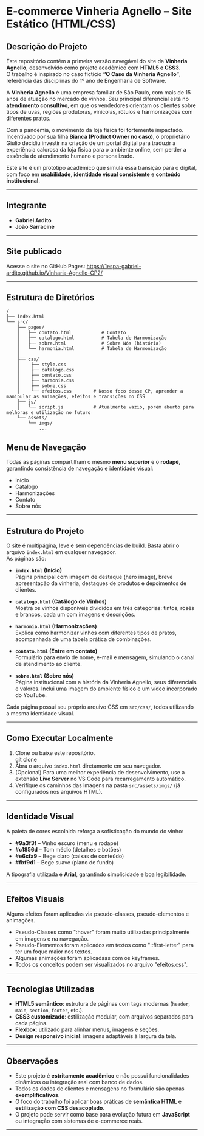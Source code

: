 #  E-commerce Vinheria Agnello – Site Estático (HTML/CSS)

##  Descrição do Projeto
Este repositório contém a primeira versão navegável do site da **Vinheria Agnello**, desenvolvido como projeto acadêmico com **HTML5 e CSS3**.  
O trabalho é inspirado no caso fictício **“O Caso da Vinheria Agnello”**, referência das disciplinas do 1º ano de Engenharia de Software.

A **Vinheria Agnello** é uma empresa familiar de São Paulo, com mais de 15 anos de atuação no mercado de vinhos. Seu principal diferencial está no **atendimento consultivo**, em que os vendedores orientam os clientes sobre tipos de uvas, regiões produtoras, vinícolas, rótulos e harmonizações com diferentes pratos.  

Com a pandemia, o movimento da loja física foi fortemente impactado. Incentivado por sua filha **Bianca (Product Owner no caso)**, o proprietário Giulio decidiu investir na criação de um portal digital para traduzir a experiência calorosa da loja física para o ambiente online, sem perder a essência do atendimento humano e personalizado.  

Este site é um protótipo acadêmico que simula essa transição para o digital, com foco em **usabilidade**, **identidade visual consistente** e **conteúdo institucional**.

---

##  Integrante
- **Gabriel Ardito**
- **João Sarracine**

---

## Site publicado
Acesse o site no GitHub Pages: https://1espa-gabriel-ardito.github.io/Vinharia-Agnello-CP2/

---

##  Estrutura de Diretórios
```
/
├── index.html
└── src/
    ├── pages/
    │   ├── contato.html           # Contato
    │   ├── catalogo.html          # Tabela de Harmonização
    │   ├── sobre.html             # Sobre Nós (história)
    │   └── harmonia.html          # Tabela de Harmonização
    │
    ├── css/
    │    ├── style.css
    │    ├── catalogo.css
    │    ├── contato.css
    │    ├── harmonia.css
    │    ├── sobre.css
    │    └── efeitos.css        # Nosso foco desse CP, aprender a manipular as animações, efeitos e transições no CSS
    ├── js/
    │   └── script.js           # Atualmente vazio, porém aberto para melhoras e utilização no futuro
    └── assets/
        └── imgs/
            ...
```

##  Menu de Navegação
Todas as páginas compartilham o mesmo **menu superior** e o **rodapé**, garantindo consistência de navegação e identidade visual:
- Início
- Catálogo
- Harmonizações
- Contato
- Sobre nós

---

##  Estrutura do Projeto
O site é multipágina, leve e sem dependências de build. Basta abrir o arquivo `index.html` em qualquer navegador.  
As páginas são:

- **`index.html` (Início)**  
  Página principal com imagem de destaque (hero image), breve apresentação da vinheria, destaques de produtos e depoimentos de clientes.

- **`catalogo.html` (Catálogo de Vinhos)**  
  Mostra os vinhos disponíveis divididos em três categorias: tintos, rosés e brancos, cada um com imagens e descrições.

- **`harmonia.html` (Harmonizações)**  
  Explica como harmonizar vinhos com diferentes tipos de pratos, acompanhada de uma tabela prática de combinações.

- **`contato.html` (Entre em contato)**  
  Formulário para envio de nome, e-mail e mensagem, simulando o canal de atendimento ao cliente.

- **`sobre.html` (Sobre nós)**  
  Página institucional com a história da Vinheria Agnello, seus diferenciais e valores. Inclui uma imagem do ambiente físico e um vídeo incorporado do YouTube.

Cada página possui seu próprio arquivo CSS em `src/css/`, todos utilizando a mesma identidade visual.

---

##  Como Executar Localmente
1. Clone ou baixe este repositório.  
   git clone <url-do-repositorio>
2. Abra o arquivo `index.html` diretamente em seu navegador.  
3. (Opcional) Para uma melhor experiência de desenvolvimento, use a extensão **Live Server** no VS Code para recarregamento automático.  
4. Verifique os caminhos das imagens na pasta `src/assets/imgs/` (já configurados nos arquivos HTML).

---

##  Identidade Visual
A paleta de cores escolhida reforça a sofisticação do mundo do vinho:  
- **#9a3f3f** – Vinho escuro (menu e rodapé)  
- **#c1856d** – Tom médio (detalhes e botões)  
- **#e6cfa9** – Bege claro (caixas de conteúdo)  
- **#fbf9d1** – Bege suave (plano de fundo)  

A tipografia utilizada é **Arial**, garantindo simplicidade e boa legibilidade.

---

##  Efeitos Visuais
Alguns efeitos foram aplicadas via pseudo-classes, pseudo-elementos e animações.
- Pseudo-Classes como ":hover" foram muito utilizadas principalmente em imagens e na navegação.
- Pseudo-Elementos foram aplicados em textos como "::first-letter" para ter um foque maior nos textos.
- Algumas animações foram aplicadaas com os keyframes.
- Todos os conceitos podem ser visualizados no arquivo "efeitos.css".

---
##  Tecnologias Utilizadas
- **HTML5 semântico**: estrutura de páginas com tags modernas (`header`, `main`, `section`, `footer`, etc.).  
- **CSS3 customizado**: estilização modular, com arquivos separados para cada página.  
- **Flexbox**: utilizado para alinhar menus, imagens e seções.  
- **Design responsivo inicial**: imagens adaptáveis à largura da tela.  

---

##  Observações
- Este projeto é **estritamente acadêmico** e não possui funcionalidades dinâmicas ou integração real com banco de dados.  
- Todos os dados de clientes e mensagens no formulário são apenas **exemplificativos**.  
- O foco do trabalho foi aplicar boas práticas de **semântica HTML** e **estilização com CSS desacoplado**.  
- O projeto pode servir como base para evolução futura em **JavaScript** ou integração com sistemas de e-commerce reais.

---

